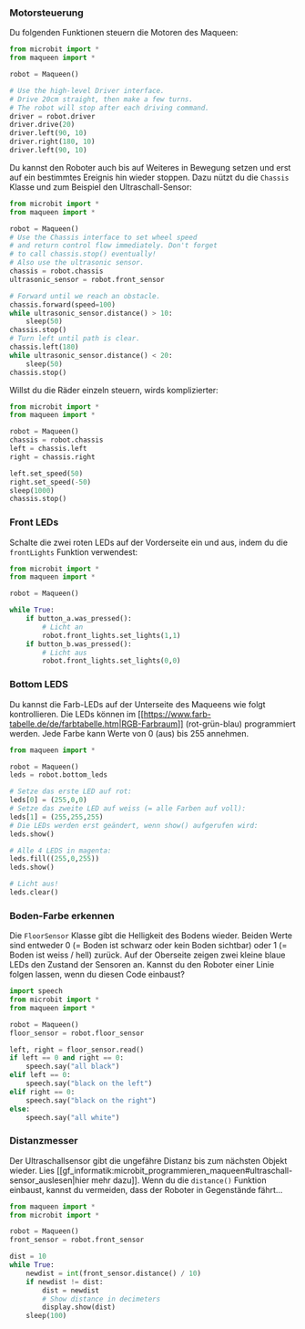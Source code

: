 ### Motorsteuerung

Du folgenden Funktionen steuern die Motoren des Maqueen:
```python
from microbit import *
from maqueen import *

robot = Maqueen()

# Use the high-level Driver interface.
# Drive 20cm straight, then make a few turns.
# The robot will stop after each driving command.
driver = robot.driver
driver.drive(20)
driver.left(90, 10)
driver.right(180, 10)
driver.left(90, 10)
```

Du kannst den Roboter auch bis auf Weiteres in Bewegung setzen und erst auf ein bestimmtes Ereignis hin wieder stoppen. Dazu nützt du die `Chassis` Klasse und zum Beispiel den Ultraschall-Sensor:

```python
from microbit import *
from maqueen import *

robot = Maqueen()
# Use the Chassis interface to set wheel speed
# and return control flow immediately. Don't forget
# to call chassis.stop() eventually!
# Also use the ultrasonic sensor.
chassis = robot.chassis
ultrasonic_sensor = robot.front_sensor

# Forward until we reach an obstacle.
chassis.forward(speed=100)
while ultrasonic_sensor.distance() > 10:
    sleep(50)
chassis.stop()
# Turn left until path is clear.
chassis.left(180)
while ultrasonic_sensor.distance() < 20:
    sleep(50)
chassis.stop()
```

Willst du die Räder einzeln steuern, wirds komplizierter:
```python
from microbit import *
from maqueen import *

robot = Maqueen()
chassis = robot.chassis
left = chassis.left
right = chassis.right

left.set_speed(50)
right.set_speed(-50)
sleep(1000)
chassis.stop()
```

### Front LEDs
Schalte die zwei roten LEDs auf der Vorderseite ein und aus, indem du die `frontLights` Funktion verwendest:

```python
from microbit import *
from maqueen import *

robot = Maqueen()

while True:
    if button_a.was_pressed():
        # Licht an
        robot.front_lights.set_lights(1,1)
    if button_b.was_pressed():
        # Licht aus
        robot.front_lights.set_lights(0,0)
```

### Bottom LEDS

Du kannst die Farb-LEDs auf der Unterseite des Maqueens wie folgt kontrollieren. Die LEDs können im [[https://www.farb-tabelle.de/de/farbtabelle.htm|RGB-Farbraum]] (rot-grün-blau) programmiert werden. Jede Farbe kann Werte von 0 (aus) bis 255 annehmen.

```python
from maqueen import *

robot = Maqueen()
leds = robot.bottom_leds

# Setze das erste LED auf rot:
leds[0] = (255,0,0)
# Setze das zweite LED auf weiss (= alle Farben auf voll):
leds[1] = (255,255,255)
# Die LEDs werden erst geändert, wenn show() aufgerufen wird:
leds.show()

# Alle 4 LEDS in magenta:
leds.fill((255,0,255))
leds.show()

# Licht aus!
leds.clear()
```

### Boden-Farbe erkennen
Die `FloorSensor` Klasse gibt die Helligkeit des Bodens wieder. Beiden Werte sind entweder 0 (= Boden ist schwarz oder kein Boden sichtbar) oder 1 (= Boden ist weiss / hell) zurück. Auf der Oberseite zeigen zwei kleine blaue LEDs den Zustand der Sensoren an. Kannst du den Roboter einer Linie folgen lassen, wenn du diesen Code einbaust? 

```python
import speech
from microbit import *
from maqueen import *

robot = Maqueen()
floor_sensor = robot.floor_sensor

left, right = floor_sensor.read()
if left == 0 and right == 0:
    speech.say("all black")
elif left == 0:
    speech.say("black on the left")
elif right == 0:
    speech.say("black on the right")
else:
    speech.say("all white")
```

### Distanzmesser
Der Ultraschallsensor gibt die ungefähre Distanz bis zum nächsten Objekt wieder. Lies [[gf_informatik:microbit_programmieren_maqueen#ultraschall-sensor_auslesen|hier mehr dazu]]. Wenn du die `distance()` Funktion einbaust, kannst du vermeiden, dass der Roboter in Gegenstände fährt...

```python
from maqueen import *
from microbit import *

robot = Maqueen()
front_sensor = robot.front_sensor

dist = 10
while True:
    newdist = int(front_sensor.distance() / 10)
    if newdist != dist:
        dist = newdist
        # Show distance in decimeters
        display.show(dist)
    sleep(100)

